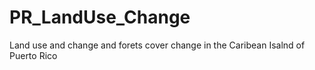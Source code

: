 # PR_LandUse_Change 
Land use and change and forets cover change in the Caribean Isalnd of Puerto Rico 
